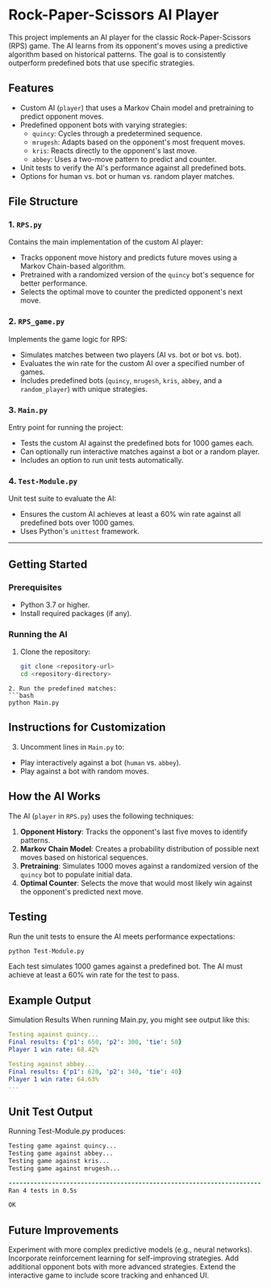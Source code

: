 # Rock-Paper-Scissors AI Player

This project implements an AI player for the classic Rock-Paper-Scissors (RPS) game. The AI learns from its opponent's moves using a predictive algorithm based on historical patterns.
The goal is to consistently outperform predefined bots that use specific strategies.

## Features
- Custom AI (`player`) that uses a Markov Chain model and pretraining to predict opponent moves.
- Predefined opponent bots with varying strategies:
  - `quincy`: Cycles through a predetermined sequence.
  - `mrugesh`: Adapts based on the opponent's most frequent moves.
  - `kris`: Reacts directly to the opponent's last move.
  - `abbey`: Uses a two-move pattern to predict and counter.
- Unit tests to verify the AI's performance against all predefined bots.
- Options for human vs. bot or human vs. random player matches.

## File Structure

### 1. **`RPS.py`**
Contains the main implementation of the custom AI player:
- Tracks opponent move history and predicts future moves using a Markov Chain-based algorithm.
- Pretrained with a randomized version of the `quincy` bot's sequence for better performance.
- Selects the optimal move to counter the predicted opponent's next move.

### 2. **`RPS_game.py`**
Implements the game logic for RPS:
- Simulates matches between two players (AI vs. bot or bot vs. bot).
- Evaluates the win rate for the custom AI over a specified number of games.
- Includes predefined bots (`quincy`, `mrugesh`, `kris`, `abbey`, and a `random_player`) with unique strategies.

### 3. **`Main.py`**
Entry point for running the project:
- Tests the custom AI against the predefined bots for 1000 games each.
- Can optionally run interactive matches against a bot or a random player.
- Includes an option to run unit tests automatically.

### 4. **`Test-Module.py`**
Unit test suite to evaluate the AI:
- Ensures the custom AI achieves at least a 60% win rate against all predefined bots over 1000 games.
- Uses Python's `unittest` framework.

---

## Getting Started

### Prerequisites
- Python 3.7 or higher.
- Install required packages (if any).

### Running the AI
1. Clone the repository:
   ```bash
   git clone <repository-url>
   cd <repository-directory>
  ```
2. Run the predefined matches:
```bash
python Main.py
```
## Instructions for Customization

3. Uncomment lines in `Main.py` to:
- Play interactively against a bot (`human` vs. `abbey`).
- Play against a bot with random moves.

## How the AI Works

The AI (`player` in `RPS.py`) uses the following techniques:
1. **Opponent History**: Tracks the opponent's last five moves to identify patterns.
2. **Markov Chain Model**: Creates a probability distribution of possible next moves based on historical sequences.
3. **Pretraining**: Simulates 1000 moves against a randomized version of the `quincy` bot to populate initial data.
4. **Optimal Counter**: Selects the move that would most likely win against the opponent's predicted next move.

## Testing

Run the unit tests to ensure the AI meets performance expectations:
```bash
python Test-Module.py
```
Each test simulates 1000 games against a predefined bot.
The AI must achieve at least a 60% win rate for the test to pass.
## Example Output
Simulation Results
When running Main.py, you might see output like this:

```yaml
Testing against quincy...
Final results: {'p1': 650, 'p2': 300, 'tie': 50}
Player 1 win rate: 68.42%

Testing against abbey...
Final results: {'p1': 620, 'p2': 340, 'tie': 40}
Player 1 win rate: 64.63%
...
```
## Unit Test Output
Running Test-Module.py produces:

```diff
Testing game against quincy...
Testing game against abbey...
Testing game against kris...
Testing game against mrugesh...

----------------------------------------------------------------------
Ran 4 tests in 0.5s

OK
```
## Future Improvements
Experiment with more complex predictive models (e.g., neural networks).
Incorporate reinforcement learning for self-improving strategies.
Add additional opponent bots with more advanced strategies.
Extend the interactive game to include score tracking and enhanced UI.






